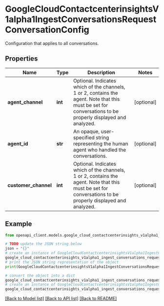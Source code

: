 # GoogleCloudContactcenterinsightsV1alpha1IngestConversationsRequestConversationConfig

Configuration that applies to all conversations.

## Properties

Name | Type | Description | Notes
------------ | ------------- | ------------- | -------------
**agent_channel** | **int** | Optional. Indicates which of the channels, 1 or 2, contains the agent. Note that this must be set for conversations to be properly displayed and analyzed. | [optional] 
**agent_id** | **str** | An opaque, user-specified string representing the human agent who handled the conversations. | [optional] 
**customer_channel** | **int** | Optional. Indicates which of the channels, 1 or 2, contains the agent. Note that this must be set for conversations to be properly displayed and analyzed. | [optional] 

## Example

```python
from openapi_client.models.google_cloud_contactcenterinsights_v1alpha1_ingest_conversations_request_conversation_config import GoogleCloudContactcenterinsightsV1alpha1IngestConversationsRequestConversationConfig

# TODO update the JSON string below
json = "{}"
# create an instance of GoogleCloudContactcenterinsightsV1alpha1IngestConversationsRequestConversationConfig from a JSON string
google_cloud_contactcenterinsights_v1alpha1_ingest_conversations_request_conversation_config_instance = GoogleCloudContactcenterinsightsV1alpha1IngestConversationsRequestConversationConfig.from_json(json)
# print the JSON string representation of the object
print(GoogleCloudContactcenterinsightsV1alpha1IngestConversationsRequestConversationConfig.to_json())

# convert the object into a dict
google_cloud_contactcenterinsights_v1alpha1_ingest_conversations_request_conversation_config_dict = google_cloud_contactcenterinsights_v1alpha1_ingest_conversations_request_conversation_config_instance.to_dict()
# create an instance of GoogleCloudContactcenterinsightsV1alpha1IngestConversationsRequestConversationConfig from a dict
google_cloud_contactcenterinsights_v1alpha1_ingest_conversations_request_conversation_config_from_dict = GoogleCloudContactcenterinsightsV1alpha1IngestConversationsRequestConversationConfig.from_dict(google_cloud_contactcenterinsights_v1alpha1_ingest_conversations_request_conversation_config_dict)
```
[[Back to Model list]](../README.md#documentation-for-models) [[Back to API list]](../README.md#documentation-for-api-endpoints) [[Back to README]](../README.md)



